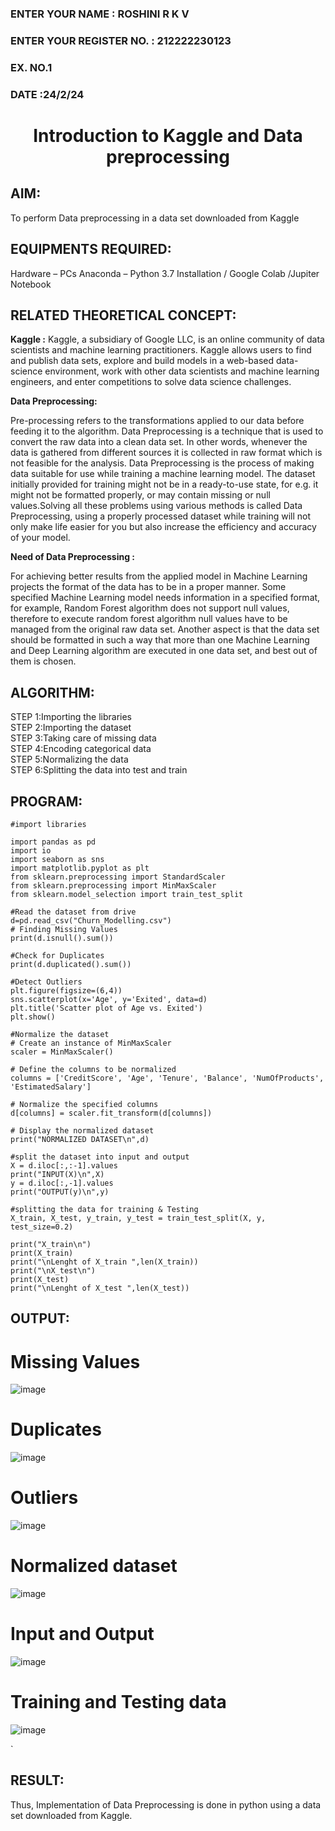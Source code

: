 <H3>ENTER YOUR NAME : ROSHINI R K V</H3>
<H3>ENTER YOUR REGISTER NO. : 212222230123</H3>
<H3>EX. NO.1</H3>
<H3>DATE :24/2/24 </H3>
<H1 ALIGN =CENTER> Introduction to Kaggle and Data preprocessing</H1>

## AIM:

To perform Data preprocessing in a data set downloaded from Kaggle

## EQUIPMENTS REQUIRED:
Hardware – PCs
Anaconda – Python 3.7 Installation / Google Colab /Jupiter Notebook

## RELATED THEORETICAL CONCEPT:

**Kaggle :**
Kaggle, a subsidiary of Google LLC, is an online community of data scientists and machine learning practitioners. Kaggle allows users to find and publish data sets, explore and build models in a web-based data-science environment, work with other data scientists and machine learning engineers, and enter competitions to solve data science challenges.

**Data Preprocessing:**

Pre-processing refers to the transformations applied to our data before feeding it to the algorithm. Data Preprocessing is a technique that is used to convert the raw data into a clean data set. In other words, whenever the data is gathered from different sources it is collected in raw format which is not feasible for the analysis.
Data Preprocessing is the process of making data suitable for use while training a machine learning model. The dataset initially provided for training might not be in a ready-to-use state, for e.g. it might not be formatted properly, or may contain missing or null values.Solving all these problems using various methods is called Data Preprocessing, using a properly processed dataset while training will not only make life easier for you but also increase the efficiency and accuracy of your model.

**Need of Data Preprocessing :**

For achieving better results from the applied model in Machine Learning projects the format of the data has to be in a proper manner. Some specified Machine Learning model needs information in a specified format, for example, Random Forest algorithm does not support null values, therefore to execute random forest algorithm null values have to be managed from the original raw data set.
Another aspect is that the data set should be formatted in such a way that more than one Machine Learning and Deep Learning algorithm are executed in one data set, and best out of them is chosen.


## ALGORITHM:
STEP 1:Importing the libraries<BR>
STEP 2:Importing the dataset<BR>
STEP 3:Taking care of missing data<BR>
STEP 4:Encoding categorical data<BR>
STEP 5:Normalizing the data<BR>
STEP 6:Splitting the data into test and train<BR>

##  PROGRAM:
```
#import libraries

import pandas as pd
import io
import seaborn as sns
import matplotlib.pyplot as plt
from sklearn.preprocessing import StandardScaler
from sklearn.preprocessing import MinMaxScaler
from sklearn.model_selection import train_test_split

#Read the dataset from drive
d=pd.read_csv("Churn_Modelling.csv")
# Finding Missing Values
print(d.isnull().sum())

#Check for Duplicates
print(d.duplicated().sum())

#Detect Outliers
plt.figure(figsize=(6,4))
sns.scatterplot(x='Age', y='Exited', data=d)
plt.title('Scatter plot of Age vs. Exited')
plt.show()

#Normalize the dataset
# Create an instance of MinMaxScaler
scaler = MinMaxScaler()

# Define the columns to be normalized
columns = ['CreditScore', 'Age', 'Tenure', 'Balance', 'NumOfProducts', 'EstimatedSalary']

# Normalize the specified columns
d[columns] = scaler.fit_transform(d[columns])

# Display the normalized dataset
print("NORMALIZED DATASET\n",d)

#split the dataset into input and output
X = d.iloc[:,:-1].values
print("INPUT(X)\n",X)
y = d.iloc[:,-1].values
print("OUTPUT(y)\n",y)

#splitting the data for training & Testing
X_train, X_test, y_train, y_test = train_test_split(X, y, test_size=0.2)

print("X_train\n")
print(X_train)
print("\nLenght of X_train ",len(X_train))
print("\nX_test\n")
print(X_test)
print("\nLenght of X_test ",len(X_test))
```
## OUTPUT:
# Missing Values
![image](https://github.com/SASIDEVIvenaram/Ex-1-NN/assets/118707332/38330016-b0f3-4096-8605-75c3db392bef)
# Duplicates
![image](https://github.com/SASIDEVIvenaram/Ex-1-NN/assets/118707332/dbffe7eb-4da4-4c9c-80b3-0bfb45b39bf5)
# Outliers
![image](https://github.com/SASIDEVIvenaram/Ex-1-NN/assets/118707332/879dffe5-01ce-46f4-97a2-6576d9cd9c09)
# Normalized dataset
![image](https://github.com/SASIDEVIvenaram/Ex-1-NN/assets/118707332/e3a15e04-f77d-4855-9109-b972ebafae5e)
# Input and Output
![image](https://github.com/SASIDEVIvenaram/Ex-1-NN/assets/118707332/bea76f55-8d4f-49c5-a817-beadcdf5784c)
# Training and Testing data
![image](https://github.com/SASIDEVIvenaram/Ex-1-NN/assets/118707332/637002f1-43a0-4a5f-b1ad-636dc15f9c53)

`
## RESULT:
Thus, Implementation of Data Preprocessing is done in python  using a data set downloaded from Kaggle.

